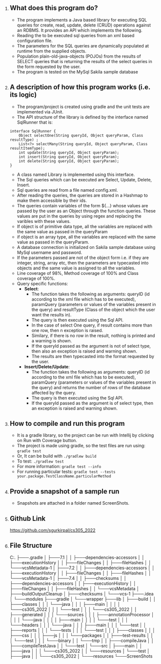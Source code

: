 1. What does this program do?
    -
   - The program implements a Java based library for executing 
      SQL queries for create, read, update, delete (CRUD) operations 
      against an RDBMS. It provides an API which implements the following.
   - Reading the to be executed sql queries from an xml based configuration file.
   - The parameters for the SQL queries are dynamically populated at runtime from
   the supplied objects.
   - Population plain-old-java-objects (POJOs) from the results of SELECT queries that is
   returning the results of the select queries in the form requested by the user.
   - The program is tested on the MySql Sakila sample database
    

2. A description of how this program works (i.e. its logic)
    - 
   - The program/project is created using gradle and the unit tests are 
   implemented via JUnit.
   - The API structure of the library is defined by the interface named SqlRunner that is:
    ```
   interface SqlRunner {
        Object selectOne(String queryId, Object queryParam, Class resultType) ;
        List<?> selectMany(String queryId, Object queryParam, Class resultItemType);
        int update(String queryId, Object queryParam);
        int insert(String queryId, Object queryParam);
        int delete(String queryId, Object queryParam);
    }
    ```
   - A class named Library is implemented using this interface. 
   - The Sql queries which can be executed are Select, Update, Delete, Insert.
   - Sql queries are read from a file named config.xml.
   - After reading the queries, the queries are stored in a Hashmap to make them accessible by their ids.
   - The queries contain variables of the form ${...} whose values are passed by the user as an Object through
   the function queries. These values are put in the queries by using regex and replacing the varibles with these
   values.
   - If object is of primitive data type, all the variables are replaced with the same value as passed in the  queryParam
   - if object is an array type, all the variables are replaced with the same value as passed in the  queryParam.
   - A database connection is initialized on Sakila sample database using MySql username and password.
   - If the parameters passed are not of the object form i.e. if they are integer, string, array etc, then the
   parameters are typecasted into objects and the same value is assigned to all the variables.
   - Line coverage of 98%, Method coverage of 100% and Class coverage of 100%.
   - Query specific functions:
     - **Select**:
       - The function takes the following as arguments: queryID (id according to the xml file which has to be
       executed), paramQuery (parameters or values of the variables present in the query) and resultType (Class 
       of the object which the user want the results in). 
       - The query is then executed using the Sql API.
       - In the case of select One query, if result contains more than one row, then n exception is raised.
       - Similary, if there is no row in the result, nothing is printed and a warning is shown.
       - If the queryId passed as the argument is not of select type, then also an exception is raised and warning shown.
       - The results are then typecasted into the format requested by the user.
     - **Insert/Delete/Update**:
       - The function takes the following as arguments: queryID (id according to the xml file which has to be
       executed), paramQuery (parameters or values of the variables present in the query) and returns the number of rows
       of the database affected by the query.
       - The query is then executed using the Sql API.
       - If the queryId passed as the argument is of select type, then an exception is raised and warning shown.



3. How to compile and run this program
    -
   - It is a gradle library, so the project can be run with Intellij by clicking on Run with
   Coverage button.
   - The project is made using gradle, so the test files are run using:
   ```gradle test```
   - Or, It can be build with ```./gradlew build```
   - To test: ```./gradlew test```
   - For more information: ```gradle test --info```
   - For running particular tests: ```gradle test --tests your.package.TestClassName.particularMethod```

4. Provide a snapshot of a sample run
   -
   - Snapshots are attached in a folder named ScreenShots.

5. Github Link
   -
   https://github.com/sgurkirpal/cs305_2022


6. File Structure
   -
   C:.
   ├───.gradle
   │   ├───7.1
   │   │   ├───dependencies-accessors
   │   │   ├───executionHistory
   │   │   ├───fileChanges
   │   │   ├───fileHashes
   │   │   └───vcsMetadata-1
   │   ├───7.2
   │   │   ├───dependencies-accessors
   │   │   ├───executionHistory
   │   │   ├───fileChanges
   │   │   ├───fileHashes
   │   │   └───vcsMetadata-1
   │   ├───7.4
   │   │   ├───checksums
   │   │   ├───dependencies-accessors
   │   │   ├───executionHistory
   │   │   ├───fileChanges
   │   │   ├───fileHashes
   │   │   └───vcsMetadata
   │   ├───buildOutputCleanup
   │   ├───checksums
   │   └───vcs-1
   ├───.idea
   │   └───modules
   ├───gradle
   │   └───wrapper
   ├───lib
   │   ├───build
   │   │   ├───classes
   │   │   │   └───java
   │   │   │       ├───main
   │   │   │       │   └───cs305_2022
   │   │   │       └───test
   │   │   │           └───cs305_2022
   │   │   ├───generated
   │   │   │   └───sources
   │   │   │       ├───annotationProcessor
   │   │   │       │   └───java
   │   │   │       │       ├───main
   │   │   │       │       └───test
   │   │   │       └───headers
   │   │   │           └───java
   │   │   │               ├───main
   │   │   │               └───test
   │   │   ├───reports
   │   │   │   └───tests
   │   │   │       └───test
   │   │   │           ├───classes
   │   │   │           ├───css
   │   │   │           ├───js
   │   │   │           └───packages
   │   │   ├───test-results
   │   │   │   └───test
   │   │   │       └───binary
   │   │   └───tmp
   │   │       ├───compileJava
   │   │       ├───compileTestJava
   │   │       └───test
   │   └───src
   │       ├───main
   │       │   ├───java
   │       │   │   └───cs305_2022
   │       │   └───resources
   │       └───test
   │           ├───java
   │           │   └───cs305_2022
   │           └───resources
   └───ScreenShots